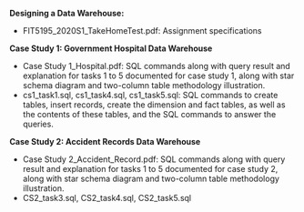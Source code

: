 **Designing a Data Warehouse:**
- FIT5195_2020S1_TakeHomeTest.pdf: Assignment specifications

**Case Study 1: Government Hospital Data Warehouse**
- Case Study 1_Hospital.pdf: SQL commands along with query result and explanation for tasks 1 to 5 documented for case study 1, along with star schema diagram and two-column table methodology illustration. 
- cs1_task1.sql, cs1_task4.sql, cs1_task5.sql: SQL commands to create tables, insert records, create the dimension and fact tables, as well as the contents of these tables, and the SQL commands to answer the queries.  

**Case Study 2: Accident Records Data Warehouse**
- Case Study 2_Accident_Record.pdf: SQL commands along with query result and explanation for tasks 1 to 5 documented for case study 2, along with star schema diagram and two-column table methodology illustration. 
- CS2_task3.sql, CS2_task4.sql, CS2_task5.sql
